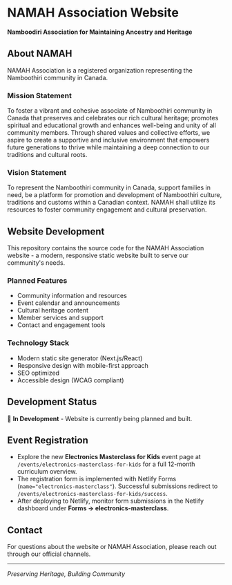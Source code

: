 # NAMAH Association Website

**Namboodiri Association for Maintaining Ancestry and Heritage**

## About NAMAH

NAMAH Association is a registered organization representing the Namboothiri community in Canada.

### Mission Statement
To foster a vibrant and cohesive associate of Namboothiri community in Canada that preserves and celebrates our rich cultural heritage; promotes spiritual and educational growth and enhances well-being and unity of all community members. Through shared values and collective efforts, we aspire to create a supportive and inclusive environment that empowers future generations to thrive while maintaining a deep connection to our traditions and cultural roots.

### Vision Statement
To represent the Namboothiri community in Canada, support families in need, be a platform for promotion and development of Namboothiri culture, traditions and customs within a Canadian context. NAMAH shall utilize its resources to foster community engagement and cultural preservation.

## Website Development

This repository contains the source code for the NAMAH Association website - a modern, responsive static website built to serve our community's needs.

### Planned Features
- Community information and resources
- Event calendar and announcements
- Cultural heritage content
- Member services and support
- Contact and engagement tools

### Technology Stack
- Modern static site generator (Next.js/React)
- Responsive design with mobile-first approach
- SEO optimized
- Accessible design (WCAG compliant)

## Development Status
🚧 **In Development** - Website is currently being planned and built.

## Event Registration

- Explore the new **Electronics Masterclass for Kids** event page at `/events/electronics-masterclass-for-kids` for a full 12-month curriculum overview.
- The registration form is implemented with Netlify Forms (`name="electronics-masterclass"`). Successful submissions redirect to `/events/electronics-masterclass-for-kids/success`.
- After deploying to Netlify, monitor form submissions in the Netlify dashboard under **Forms → electronics-masterclass**.

## Contact
For questions about the website or NAMAH Association, please reach out through our official channels.

---
*Preserving Heritage, Building Community*
